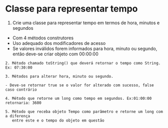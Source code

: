# Classe para representar tempo

   1. Crie uma classe para representar tempo em termos de hora, minutos e segundos

   - Com 4 métodos construtores
   - Uso adequado dos modificadores de acesso
   - Se valores inválidos forem informados para hora, minuto ou segundo, então deve-se
     criar objeto com 00:00:00

    2. Método chamado toString() que deverá retornar o tempo como String. Ex: 07:30:00

    3. Métodos para alterar hora, minuto ou segundo.

    - Deve-se retornar true se o valor for alterado com sucesso, false caso contrário

    4. Método que retorne um long como tempo em segundos. Ex:01:00:00 retornaria: 3600

    5. Método que receba objeto Tempo como parâmetro e retorne um long com a diferença
       entre este e o tempo do objeto em questão